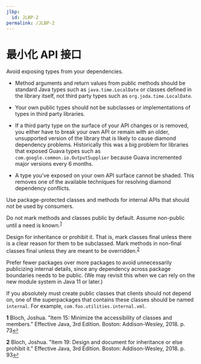 ```yaml
---
jlbp:
  id: JLBP-2
permalink: /JLBP-2
---
```

# 最小化 API 接口

Avoid exposing types from your dependencies.

  - Method arguments and return values from public methods should be standard Java
    types such as `java.time.LocalDate` or classes defined in the library itself,
    not third party types such as `org.joda.time.LocalDate`.

  - Your own public types should not be subclasses or implementations of types
    in third party libraries.  

  - If a third party type on the surface of your API changes or is removed,
    you either have to break your own API or remain with an older,
    unsupported version of the library that is likely to cause diamond dependency
    problems. Historically this was a big problem for libraries that exposed Guava types
    such as `com.google.common.io.OutputSupplier` because Guava incremented major versions
    every 6 months.

  - A type you've exposed on your own API surface cannot be shaded. This removes
    one of the available techniques for resolving diamond dependency conflicts.

Use package-protected classes and methods for internal APIs that should not be used by consumers.

Do not mark methods and classes public by default. Assume non-public until a need is
known.<sup id='a1'>[1](#item15)</sup>

Design for inheritance or prohibit it. That is, mark classes final unless there is a clear
reason for them to be subclassed. Mark methods in non-final classes final unless they
are meant to be overridden.<sup id='a2'>[2](#item19)</sup>

Prefer fewer packages over more packages to avoid
unnecessarily publicizing internal details,
since any dependency across package boundaries needs to be
public. (We may revisit this when we can rely on
the new module system in Java 11 or later.)

If you absolutely must create public classes that clients should not depend on,
one of the superpackages that contains these classes should be named `internal`.
For example, `com.foo.utilities.internal.xml`.

<b id="item15">1</b> Bloch, Joshua. "Item 15: Minimize the accessibility of classes and members."
Effective Java, 3rd Edition. Boston: Addison-Wesley, 2018. p. 73[↩](#a1)

<b id="item19">2</b> Bloch, Joshua. "Item 19: Design and document for inheritance or else
prohibit it." Effective Java, 3rd Edition. Boston: Addison-Wesley, 2018. p. 93[↩](#a2)
